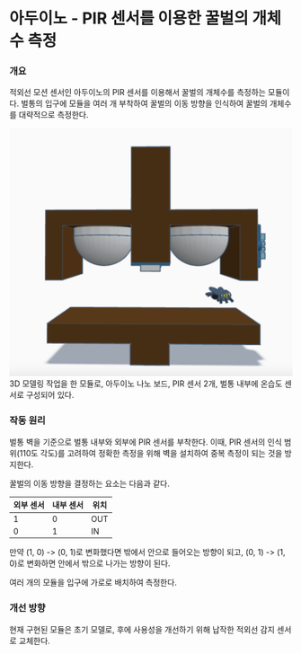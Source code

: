 # 아두이노 - PIR 센서를 이용한 꿀벌의 개체수 측정

### 개요

적외선 모션 센서인 아두이노의 PIR 센서를 이용해서 꿀벌의 개체수를 측정하는 모듈이다. 벌통의 입구에 모듈을 여러 개 부착하여 꿀벌의 이동 방향을 인식하여 꿀벌의 개체수를 대략적으로 측정한다.

![3D modeling 작업을 한 모듈](/modeling.png)
3D 모델링 작업을 한 모듈로, 아두이노 나노 보드, PIR 센서 2개, 벌통 내부에 온습도 센서로 구성되어 있다.

### 작동 원리

벌통 벽을 기준으로 벌통 내부와 외부에 PIR 센서를 부착한다. 이때, PIR 센서의 인식 범위(110도 각도)를 고려하여 정확한 측정을 위해 벽을 설치하여 중복 측정이 되는 것을 방지한다.

꿀벌의 이동 방향을 결정하는 요소는 다음과 같다.

| 외부 센서 | 내부 센서 | 위치 |
| --------- | --------- | ---- |
| 1         | 0         | OUT  |
| 0         | 1         | IN   |

만약 (1, 0) -> (0, 1)로 변화했다면 밖에서 안으로 들어오는 방향이 되고, (0, 1) -> (1, 0)로 변화하면 안에서 밖으로 나가는 방향이 된다.

여러 개의 모듈을 입구에 가로로 배치하여 측정한다.

### 개선 방향

현재 구현된 모듈은 초기 모델로, 후에 사용성을 개선하기 위해 납작한 적외선 감지 센서로 교체한다.
